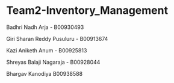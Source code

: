 # Team2-Inventory_Management

Badhri Nadh Arja - B00930493

Giri Sharan Reddy Pusuluru - B00913674

Kazi Aniketh Anum - B00925813



Shreyas Balaji Nagaraja - B00928044






Bhargav Kanodiya B00938588
